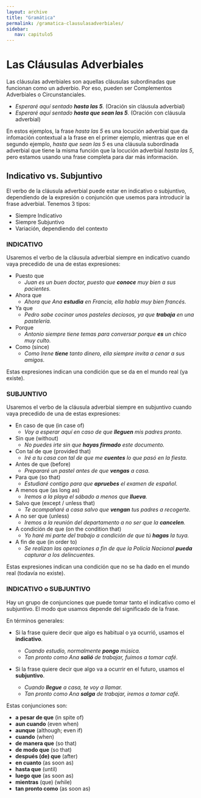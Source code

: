 ```yaml
---
layout: archive
title: "Gramática"
permalink: /gramatica-clausulasadverbiales/
sidebar:
   nav: capitulo5
---
```


# Las Cláusulas Adverbiales  
Las cláusulas adverbiales son aquellas cláusulas subordinadas que funcionan como un adverbio. Por eso, pueden ser Complementos Adverbiales o Circunstanciales.  
  - _Esperaré aquí sentado **hasta las 5**._ (Oración sin cláusula adverbial)  
  - _Esperaré aquí sentado **hasta que sean las 5**._ (Oración con cláusula adverbial)  

En estos ejemplos, la frase _hasta las 5_ es una locución adverbial que da infomación contextual a la frase en el primer ejemplo, mientras que en el segundo ejemplo, _hasta que sean las 5_ es una cláusula subordinada adverbial que tiene la misma función que la locución adverbial _hasta las 5_, pero estamos usando una frase completa para dar más información.  


## Indicativo vs. Subjuntivo

El verbo de la cláusula adverbial puede estar en indicativo o subjuntivo, dependiendo de la expresión o conjunción que usemos para introducir la frase adverbial. Tenemos 3 tipos:

- Siempre Indicativo  
- Siempre Subjuntivo  
- Variación, dependiendo del contexto  


### INDICATIVO

Usaremos el verbo de la cláusula adverbial siempre en indicativo cuando vaya precedido de una de estas expresiones:
- Puesto que
  - _Juan es un buen doctor, puesto que **conoce** muy bien a sus pacientes._
- Ahora que
  - _Ahora que Ana **estudia** en Francia, ella habla muy bien francés._
- Ya que
  - _Pedro sabe cocinar unos pasteles deciosos, ya que **trabaja** en una pastelería._
- Porque
  - _Antonio siempre tiene temas para conversar porque **es** un chico muy culto._
- Como (since)
  - _Como Irene **tiene** tanto dinero, ella siempre invita a cenar a sus amigos._

Estas expresiones indican una condición que se da en el mundo real (ya existe).


### SUBJUNTIVO

Usaremos el verbo de la cláusula adverbial siempre en subjuntivo cuando vaya precedido de una de estas expresiones:
- En caso de que (in case of)
  - _Voy a esperar aquí en caso de que **lleguen** mis padres pronto._
- Sin que (without)
  - _No puedes irte sin que **hayas firmado** este documento._
- Con tal de que (provided that)
  - _Iré a tu casa con tal de que me **cuentes** lo que pasó en la fiesta._
- Antes de que (before)
  - _Prepararé un pastel antes de que **vengas** a casa._
- Para que (so that)
  - _Estudiaré contigo para que **apruebes** el examen de español._
- A menos que (as long as)
  - _Iremos a la playa el sábado a menos que **llueva**._
- Salvo que (except / unless that)
  - _Te acompañaré a casa salvo que **vengan** tus padres a recogerte._
- A no ser que (unless)
  - _Iremos a la reunión del departamento a no ser que la **cancelen**._
- A condición de que (on the condition that)
  - _Yo haré mi parte del trabajo a condición de que tú **hagas** la tuya._
- A fin de que (in order to)
  - _Se realizan las operaciones a fin de que la Policía Nacional **pueda** capturar a los delincuentes._

Estas expresiones indican una condición que no se ha dado en el mundo real (todavía no existe).


### INDICATIVO o SUBJUNTIVO

Hay un grupo de conjunciones que puede tomar tanto el indicativo como el subjuntivo. El modo que usamos depende del significado de la frase.

En términos generales:
- Si la frase quiere decir que algo es habitual o ya ocurrió, usamos el **indicativo**.
  - _Cuando estudio, normalmente **pongo** música._
  - _Tan pronto como Ana **salió** de trabajar, fuimos a tomar café._


- Si la frase quiere decir que algo va a ocurrir en el futuro, usamos el **subjuntivo**.
  - _Cuando **llegue** a casa, te voy a llamar._
  - _Tan pronto como Ana **salga** de trabajar, iremos a tomar café._


Estas conjunciones son:

- **a pesar de que** (in spite of)
- **aun cuando** (even when)
- **aunque** (although; even if)
- **cuando** (when)
- **de manera que** (so that)
- **de modo que** (so that)
- **después (de) que** (after)
- **en cuanto** (as soon as)
- **hasta que** (until)
- **luego que** (as soon as)
- **mientras** (que) (while)
- **tan pronto como** (as soon as)
